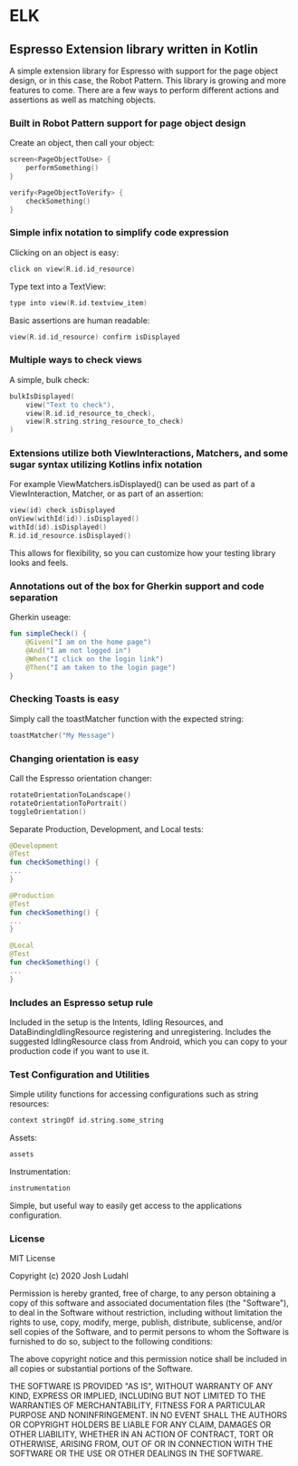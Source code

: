 # ELK
## Espresso Extension library written in Kotlin
A simple extension library for Espresso with support for the page object design, or in this case, the Robot Pattern. This library is growing and more features to come.  There are a few ways to perform different actions and assertions as well as matching objects.

### Built in Robot Pattern support for page object design
Create an object, then call your object:
```kotlin
screen<PageObjectToUse> {
    performSomething()
}

verify<PageObjectToVerify> {
    checkSomething()
}
```

### Simple infix notation to simplify code expression
Clicking on an object is easy:
```kotlin
click on view(R.id.id_resource)
```

Type text into a TextView:
```kotlin
type into view(R.id.textview_item)
```

Basic assertions are human readable:
```kotlin
view(R.id.id_resource) confirm isDisplayed
```

### Multiple ways to check views
A simple, bulk check:
```kotlin
bulkIsDisplayed(
    view("Text to check"),
    view(R.id.id_resource_to_check),
    view(R.string.string_resource_to_check)
)
```

### Extensions utilize both ViewInteractions, Matchers, and some sugar syntax utilizing Kotlins infix notation
For example ViewMatchers.isDisplayed() can be used as part of a ViewInteraction, Matcher, or as part of an assertion:
```kotlin
view(id) check isDisplayed
onView(withId(id)).isDisplayed()
withId(id).isDisplayed()
R.id.id_resource.isDisplayed()
```
This allows for flexibility, so you can customize how your testing library looks and feels. 

### Annotations out of the box for Gherkin support and code separation
Gherkin useage:
```kotlin
fun simpleCheck() {
    @Given("I am on the home page")
    @And("I am not logged in")
    @When("I click on the login link")
    @Then("I am taken to the login page")
}
```

### Checking Toasts is easy
Simply call the toastMatcher function with the expected string:
```kotlin
toastMatcher("My Message")
```

### Changing orientation is easy
Call the Espresso orientation changer:
```kotlin
rotateOrientationToLandscape()
rotateOrientationToPortrait()
toggleOrientation()
``` 

Separate Production, Development, and Local tests:
```kotlin
@Development
@Test
fun checkSomething() {
...
}

@Production
@Test
fun checkSomething() {
...
}

@Local
@Test
fun checkSomething() {
...
}
```

### Includes an Espresso setup rule
Included in the setup is the Intents, Idling Resources, and DataBindingIdlingResource registering and unregistering.
Includes the suggested IdlingResource class from Android, which you can copy to your production code if you want to use it.

### Test Configuration and Utilities
Simple utility functions for accessing configurations such as string resources:
```kotlin
context stringOf id.string.some_string
```

Assets:
```kotlin
assets
```

Instrumentation:
```kotlin
instrumentation
```
Simple, but useful way to easily get access to the applications configuration.

### License
MIT License

Copyright (c) 2020 Josh Ludahl

Permission is hereby granted, free of charge, to any person obtaining a copy of this software and associated documentation files (the "Software"), to deal in the Software without restriction, including without limitation the rights to use, copy, modify, merge, publish, distribute, sublicense, and/or sell copies of the Software, and to permit persons to whom the Software is furnished to do so, subject to the following conditions:

The above copyright notice and this permission notice shall be included in all copies or substantial portions of the Software.

THE SOFTWARE IS PROVIDED "AS IS", WITHOUT WARRANTY OF ANY KIND, EXPRESS OR IMPLIED, INCLUDING BUT NOT LIMITED TO THE WARRANTIES OF MERCHANTABILITY, FITNESS FOR A PARTICULAR PURPOSE AND NONINFRINGEMENT. IN NO EVENT SHALL THE AUTHORS OR COPYRIGHT HOLDERS BE LIABLE FOR ANY CLAIM, DAMAGES OR OTHER LIABILITY, WHETHER IN AN ACTION OF CONTRACT, TORT OR OTHERWISE, ARISING FROM, OUT OF OR IN CONNECTION WITH THE SOFTWARE OR THE USE OR OTHER DEALINGS IN THE SOFTWARE.